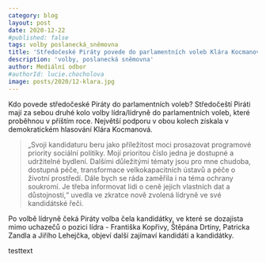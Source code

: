 ```yaml
---
category: blog
layout: post
date: 2020-12-22
#published: false
tags: volby poslanecká_sněmovna
title: 'Středočeské Piráty povede do parlamentních voleb Klára Kocmanová'
description: 'volby, poslanecká sněmovna'
author: Mediální odbor
#authorId: lucie.chocholova
image: posts/2020/12-klara.jpg
---
```


Kdo povede středočeské Piráty do parlamentních voleb? Středočeští Piráti mají za sebou druhé kolo volby lídra/lídryně do parlamentních voleb, které proběhnou v příštím roce. Největší podporu v obou kolech získala v demokratickém hlasování Klára Kocmanová.

> „Svoji kandidaturu beru jako příležitost moci prosazovat programové priority sociální politiky. Mojí prioritou číslo jedna je dostupné a udržitelné bydlení. Dalšími důležitými tématy jsou pro mne chudoba, dostupná péče, transformace velkokapacitních ústavů a péče o životní prostředí. Dále bych se ráda zaměřila i na téma ochrany soukromí. Je třeba informovat lidi o ceně jejich vlastních dat a důstojnosti,“ uvedla ve zkratce nově zvolená lídryně ve své kandidátské řeči.

Po volbě lídryně čeká Piráty volba čela kandidátky, ve které se dozajista mimo uchazečů o pozici lídra - Františka Kopřivy, Štěpána Drtiny, Patricka Zandla a Jiřího Lehejčka, objeví další zajímaví kandidáti a kandidátky.

testtext
